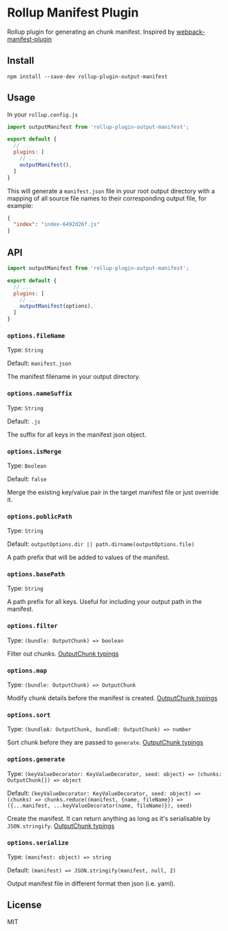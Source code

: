 # Rollup Manifest Plugin

Rollup plugin for generating an chunk manifest. Inspired by [webpack-manifest-plugin](https://github.com/danethurber/webpack-manifest-plugin)

## Install

```
npm install --save-dev rollup-plugin-output-manifest
```

## Usage

In your `rollup.config.js`

```javascript
import outputManifest from 'rollup-plugin-output-manifest';

export default {
  // ...
  plugins: [
    // ...
    outputManifest(),
  ]
}
```

This will generate a `manifest.json` file in your root output directory with a mapping of all source file names to their corresponding output file, for example:

```json
{
  "index": "index-6492d26f.js"
}
```

## API

```javascript
import outputManifest from 'rollup-plugin-output-manifest';

export default {
  // ...
  plugins: [
    // ...
    outputManifest(options),
  ]
}
```

### `options.fileName`

Type: `String`

Default: `manifest.json`

The manifest filename in your output directory.

### `options.nameSuffix`

Type: `String`

Default: `.js`

The suffix for all keys in the manifest json object.

### `options.isMerge`

Type: `Boolean`

Default: `false`

Merge the existing key/value pair in the target manifest file or just override it.

### `options.publicPath`

Type: `String`

Default: `outputOptions.dir || path.dirname(outputOptions.file)`

A path prefix that will be added to values of the manifest.

### `options.basePath`

Type: `String`

A path prefix for all keys. Useful for including your output path in the manifest.

### `options.filter`

Type: `(bundle: OutputChunk) => boolean`

Filter out chunks. [OutputChunk typings][1]


### `options.map`

Type: `(bundle: OutputChunk) => OutputChunk`

Modify chunk details before the manifest is created. [OutputChunk typings][1]

### `options.sort`

Type: `(bundleA: OutputChunk, bundleB: OutputChunk) => number`

Sort chunk before they are passed to `generate`. [OutputChunk typings][1]

### `options.generate`

Type: `(keyValueDecorator: KeyValueDecorator, seed: object) => (chunks: OutputChunk[]) => object`

Default: `(keyValueDecorator: KeyValueDecorator, seed: object) => (chunks) => chunks.reduce((manifest, {name, fileName}) => ({...manifest, ...keyValueDecorator(name, fileName)}), seed)`

Create the manifest. It can return anything as long as it's serialisable by `JSON.stringify`. [OutputChunk typings][1]

### `options.serialize`

Type: `(manifest: object) => string`

Default: `(manifest) => JSON.stringify(manifest, null, 2)`

Output manifest file in different format then json (i.e. yaml).

## License

MIT

[1]: https://github.com/rollup/rollup/blob/e66d7be5e736e7b47c6e8ac5cb7c6365903baeff/src/rollup/types.d.ts#L497

